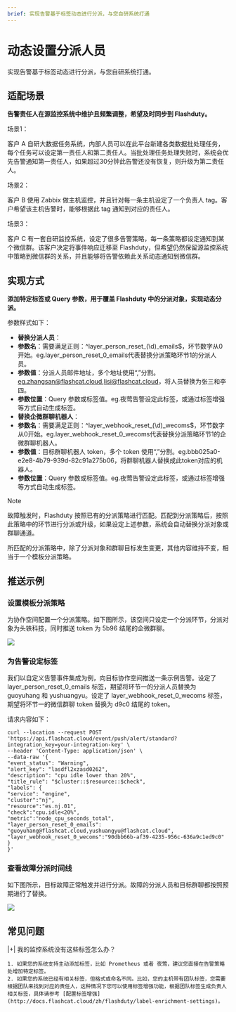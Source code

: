 ```yaml
---
brief: 实现告警基于标签动态进行分派，与您自研系统打通
---
```


# 动态设置分派人员

实现告警基于标签动态进行分派，与您自研系统打通。

## 适配场景

**告警责任人在源监控系统中维护且频繁调整，希望及时同步到 Flashduty。**

场景1：

客户 A 自研大数据任务系统，内部人员可以在此平台新建各类数据批处理任务，每个任务可以设定第一责任人和第二责任人。当批处理任务处理失败时，系统会优先告警通知第一责任人，如果超过30分钟此告警还没有恢复，则升级为第二责任人。

场景2：

客户 B 使用 Zabbix 做主机监控，并且针对每一条主机设定了一个负责人 tag。客户希望该主机告警时，能够根据此 tag 通知到对应的责任人。

场景3：

客户 C 有一套自研监控系统，设定了很多告警策略，每一条策略都设定通知到某个微信群。该客户决定将事件响应迁移至 Flashduty，但希望仍然保留源监控系统中策略到微信群的关系，并且能够将告警依赖此关系动态通知到微信群。

## 实现方式

**添加特定标签或 Query 参数，用于覆盖 Flashduty 中的分派对象，实现动态分派。**

参数样式如下：

- **替换分派人员**：
- **参数名**：需要满足正则：^layer_person_reset_(\d)_emails$，环节数字从0开始。eg.layer_person_reset_0_emails代表替换分派策略环节1的分派人员。
- **参数值**：分派人员邮件地址，多个地址使用“,”分割。eg.zhangsan@flashcat.cloud,lisi@flashcat.cloud，将人员替换为张三和李四。
- **参数位置**：Query 参数或标签值。eg.夜莺告警设定此标签，或通过标签增强等方式自动生成标签。
- **替换企微群聊机器人**：
- **参数名**：需要满足正则：^layer_webhook_reset_(\d)_wecoms$，环节数字从0开始。eg.layer_webhook_reset_0_wecoms代表替换分派策略环节1的企微群聊机器人。
- **参数值**：目标群聊机器人 token，多个 token 使用“,”分割。eg.bbb025a0-e2e8-4b79-939d-82c91a275b06，将群聊机器人替换成此token对应的机器人。
- **参数位置**：Query 参数或标签值。eg.夜莺告警设定此标签，或通过标签增强等方式自动生成标签。

> [!NOTE]
> 故障触发时，Flashduty 按照已有的分派策略进行匹配。匹配到分派策略后，按照此策略中的环节进行分派或升级，如果设定上述参数，系统会自动替换分派对象或群聊通道。
>
> 所匹配的分派策略中，除了分派对象和群聊目标发生变更，其他内容维持不变，相当于一个模板分派策略。

## 推送示例

### 设置模板分派策略

为协作空间配置一个分派策略。如下图所示，该空间只设定一个分派环节，分派对象为头铁科技，同时推送 token 为 5b96 结尾的企微群聊。

![](https://fcdoc.github.io/img/zh/flashduty/advanced/dynamic_notifications/1.avif)

### 为告警设定标签

我们以自定义告警事件集成为例，向目标协作空间推送一条示例告警。设定了 layer_person_reset_0_emails 标签，期望将环节一的分派人员替换为 guoyuhang 和 yushuangyu。设定了 layer_webhook_reset_0_wecoms 标签，期望将环节一的微信群聊 token 替换为 d9c0 结尾的 token。

请求内容如下：

```
curl --location --request POST 'https://api.flashcat.cloud/event/push/alert/standard?integration_key=your-integration-key' \
--header 'Content-Type: application/json' \
--data-raw '{
"event_status": "Warning",
"alert_key": "lasdfl2xzasd0262",
"description": "cpu idle lower than 20%",
"title_rule": "$cluster::$resource::$check",
"labels": {
"service": "engine",
"cluster":"nj",
"resource":"es.nj.01",
"check":"cpu.idle<20%",
"metric":"node_cpu_seconds_total",
"layer_person_reset_0_emails": "guoyuhang@flashcat.cloud,yushuangyu@flashcat.cloud",
"layer_webhook_reset_0_wecoms":"90dbb66b-af39-4235-956c-636a9c1ed9c0"
}
}'
```

### 查看故障分派时间线

如下图所示，目标故障正常触发并进行分派。故障的分派人员和目标群聊都按照预期进行了替换。

![](https://fcdoc.github.io/img/zh/flashduty/advanced/dynamic_notifications/2.avif)

## 常见问题

|+| 我的监控系统没有这些标签怎么办？

    1. 如果您的系统支持主动添加标签，比如 Prometheus 或者 夜莺，建议您直接在告警策略处增加特定标签。
    2. 如果您的系统已经有相关标签，但格式或命名不同。比如，您的主机带有团队标签，您需要根据团队来找到对应的责任人，这种情况下您可以使用标签增强功能，根据团队标签生成负责人相关标签，具体请参考 [配置标签增强](http://docs.flashcat.cloud/zh/flashduty/label-enrichment-settings)。